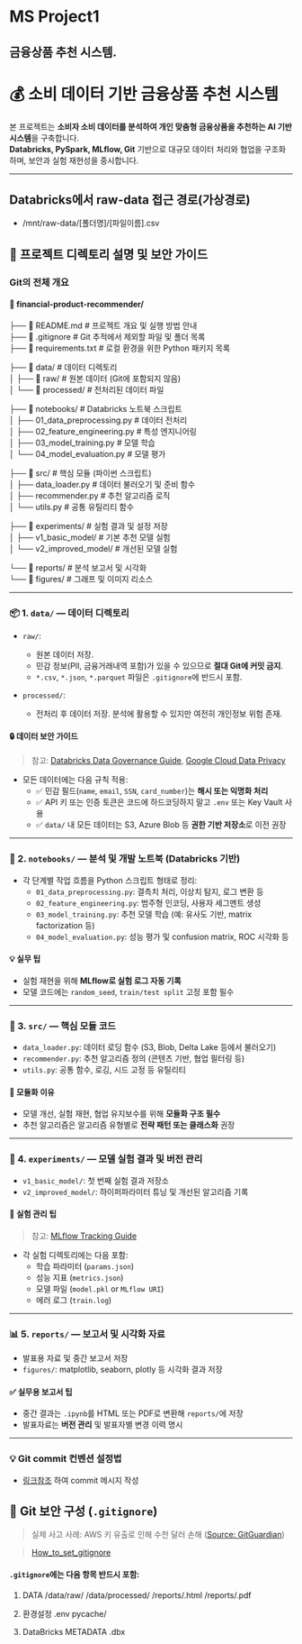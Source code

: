 # MS Project1 

## 금융상품 추천 시스템.

# 💰 소비 데이터 기반 금융상품 추천 시스템

본 프로젝트는 **소비자 소비 데이터를 분석하여 개인 맞춤형 금융상품을 추천하는 AI 기반 시스템**을 구축합니다.  
**Databricks, PySpark, MLflow, Git** 기반으로 대규모 데이터 처리와 협업을 구조화하며, 보안과 실험 재현성을 중시합니다.

---
## Databricks에서 raw-data 접근 경로(가상경로)
  * /mnt/raw-data/[폴더명]/[파일이름].csv

## 📁 프로젝트 디렉토리 설명 및 보안 가이드


### Git의 전체 개요
#### 📁 financial-product-recommender/

├── 📄 README.md                  # 프로젝트 개요 및 실행 방법 안내  
├── 📄 .gitignore                 # Git 추적에서 제외할 파일 및 폴더 목록  
├── 📄 requirements.txt           # 로컬 환경을 위한 Python 패키지 목록  

├── 📁 data/                      # 데이터 디렉토리  
│   ├── 📁 raw/                   # 원본 데이터 (Git에 포함되지 않음)  
│   └── 📁 processed/             # 전처리된 데이터 파일  

├── 📁 notebooks/                 # Databricks 노트북 스크립트  
│   ├── 01_data_preprocessing.py     # 데이터 전처리  
│   ├── 02_feature_engineering.py    # 특성 엔지니어링  
│   ├── 03_model_training.py         # 모델 학습  
│   └── 04_model_evaluation.py       # 모델 평가  

├── 📁 src/                       # 핵심 모듈 (파이썬 스크립트)  
│   ├── data_loader.py             # 데이터 불러오기 및 준비 함수  
│   ├── recommender.py             # 추천 알고리즘 로직  
│   └── utils.py                   # 공통 유틸리티 함수  

├── 📁 experiments/               # 실험 결과 및 설정 저장  
│   ├── v1_basic_model/            # 기본 추천 모델 실험  
│   └── v2_improved_model/         # 개선된 모델 실험  

└── 📁 reports/                   # 분석 보고서 및 시각화  
    └── 📁 figures/                # 그래프 및 이미지 리소스


---

### 📦 1. `data/` — **데이터 디렉토리**

- `raw/`:  
  - 원본 데이터 저장.  
  - 민감 정보(PII, 금융거래내역 포함)가 있을 수 있으므로 **절대 Git에 커밋 금지**.  
  - `*.csv`, `*.json`, `*.parquet` 파일은 `.gitignore`에 반드시 포함.

- `processed/`:  
  - 전처리 후 데이터 저장. 분석에 활용할 수 있지만 여전히 개인정보 위험 존재.

#### 🔒 데이터 보안 가이드

> 참고: [Databricks Data Governance Guide](https://docs.databricks.com/data-governance/index.html), [Google Cloud Data Privacy](https://cloud.google.com/security/privacy)

- 모든 데이터에는 다음 규칙 적용:
  - ✅ 민감 필드(`name`, `email`, `SSN`, `card_number`)는 **해시 또는 익명화 처리**  
  - ✅ API 키 또는 인증 토큰은 코드에 하드코딩하지 말고 `.env` 또는 Key Vault 사용
  - ✅ `data/` 내 모든 데이터는 S3, Azure Blob 등 **권한 기반 저장소**로 이전 권장

---

### 📓 2. `notebooks/` — **분석 및 개발 노트북 (Databricks 기반)**

- 각 단계별 작업 흐름을 Python 스크립트 형태로 정리:
  - `01_data_preprocessing.py`: 결측치 처리, 이상치 탐지, 로그 변환 등
  - `02_feature_engineering.py`: 범주형 인코딩, 사용자 세그멘트 생성
  - `03_model_training.py`: 추천 모델 학습 (예: 유사도 기반, matrix factorization 등)
  - `04_model_evaluation.py`: 성능 평가 및 confusion matrix, ROC 시각화 등

#### 💡 실무 팁

- 실험 재현을 위해 **MLflow로 실험 로그 자동 기록**
- 모델 코드에는 `random_seed`, `train/test split` 고정 포함 필수

---

### 🧠 3. `src/` — **핵심 모듈 코드**

- `data_loader.py`: 데이터 로딩 함수 (S3, Blob, Delta Lake 등에서 불러오기)
- `recommender.py`: 추천 알고리즘 정의 (콘텐츠 기반, 협업 필터링 등)
- `utils.py`: 공통 함수, 로깅, 시드 고정 등 유틸리티

#### 📌 모듈화 이유

- 모델 개선, 실험 재현, 협업 유지보수를 위해 **모듈화 구조 필수**
- 추천 알고리즘은 알고리즘 유형별로 **전략 패턴 또는 클래스화** 권장

---

### 🧪 4. `experiments/` — **모델 실험 결과 및 버전 관리**

- `v1_basic_model/`: 첫 번째 실험 결과 저장소
- `v2_improved_model/`: 하이퍼파라미터 튜닝 및 개선된 알고리즘 기록

#### 🧭 실험 관리 팁

> 참고: [MLflow Tracking Guide](https://mlflow.org/docs/latest/tracking.html)

- 각 실험 디렉토리에는 다음 포함:
  - 학습 파라미터 (`params.json`)
  - 성능 지표 (`metrics.json`)
  - 모델 파일 (`model.pkl` or `MLflow URI`)
  - 에러 로그 (`train.log`)

---

### 📊 5. `reports/` — **보고서 및 시각화 자료**

- 발표용 자료 및 중간 보고서 저장
- `figures/`: matplotlib, seaborn, plotly 등 시각화 결과 저장

#### ✅ 실무용 보고서 팁

- 중간 결과는 `.ipynb`를 HTML 또는 PDF로 변환해 `reports/`에 저장
- 발표자료는 **버전 관리** 및 발표자별 변경 이력 명시

---

### 💡 Git commit 컨벤션 설정법
- [링크참조](https://velog.io/@shin6403/Git-git-%EC%BB%A4%EB%B0%8B-%EC%BB%A8%EB%B2%A4%EC%85%98-%EC%84%A4%EC%A0%95%ED%95%98%EA%B8%B0)
하여 commit 메시지 작성

## 🔐 Git 보안 구성 (`.gitignore`)

> 실제 사고 사례: AWS 키 유출로 인해 수천 달러 손해 ([Source: GitGuardian](https://www.gitguardian.com/blog/top-10-secrets-leaked-on-github-in-2022))

> [How_to_set_gitignore](https://sanghee01.tistory.com/107)

#### `.gitignore`에는 다음 항목 반드시 포함:
1. DATA
    /data/raw/
    /data/processed/
    /reports/.html
    /reports/.pdf

2. 환경설정
    .env
    pycache/

3. DataBricks METADATA
    .dbx
